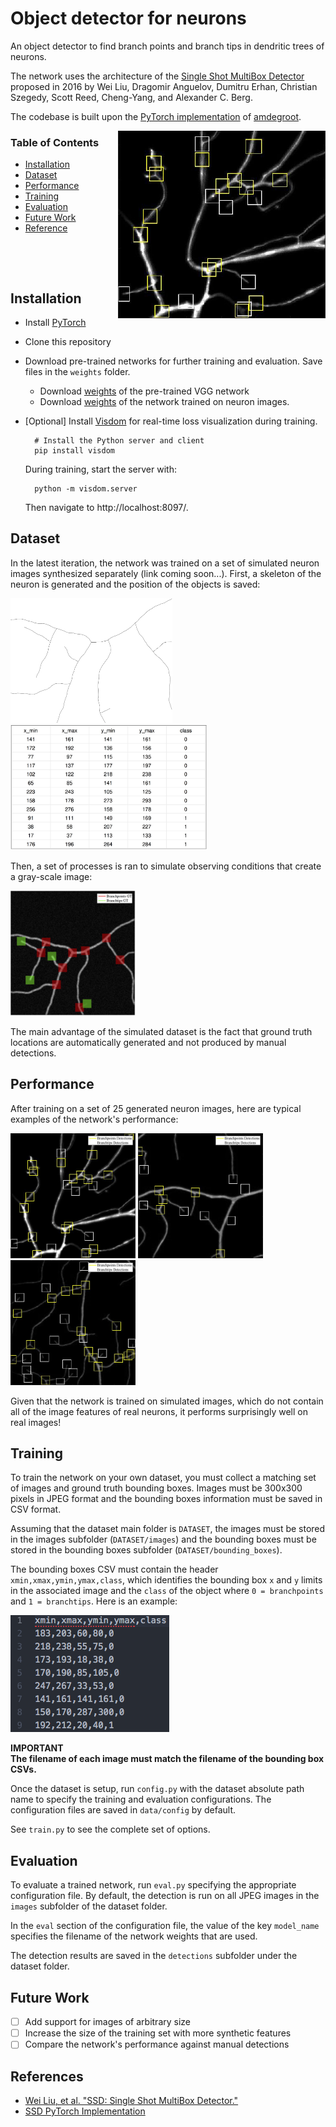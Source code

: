 # Object detector for neurons
An object detector to find branch points and branch tips in dendritic trees of neurons.

The network uses the architecture of the [Single Shot MultiBox Detector](http://arxiv.org/abs/1512.02325) proposed in 2016 by Wei Liu, Dragomir Anguelov, Dumitru Erhan, Christian Szegedy, Scott Reed, Cheng-Yang, and Alexander C. Berg. 

The codebase is built upon the [PyTorch implementation](https://github.com/amdegroot/ssd.pytorch) of [amdegroot](https://github.com/amdegroot).

<img align="right" src="doc/Header_example.jpg" height=300 />

### Table of Contents
- <a href='#installation'>Installation</a>
- <a href='#datasets'>Dataset</a>
- <a href='#performance'>Performance</a>
- <a href='#training'>Training</a>
- <a href='#evaluation'>Evaluation</a>
- <a href='#future-work'>Future Work</a>
- <a href='#references'>Reference</a>

&nbsp;



&nbsp;

## Installation
- Install [PyTorch](http://pytorch.org/)
- Clone this repository
- Download pre-trained networks for further training and evaluation. Save files in the `weights` folder.
    *  Download [weights](https://drive.google.com/file/d/1LjuoPs_zdqkmXjbZgEJVwlpnKEGRHtML/view?usp=sharing) of the pre-trained VGG network
    * Download [weights](https://drive.google.com/file/d/1PPl7rwnXNftI0teAyBO3dg2uvtfqTh_i/view?usp=sharing) of the network trained on neuron images.

- [Optional] Install [Visdom](https://github.com/facebookresearch/visdom) for real-time loss visualization during training.
  ```Shell
    # Install the Python server and client
    pip install visdom
  ```
  During training, start the server with:
  ```Shell
    python -m visdom.server
  ```
  Then navigate to http://localhost:8097/.

## Dataset
In the latest iteration, the network was trained on a set of simulated neuron images synthesized separately (link coming soon...). First, a skeleton of the neuron is generated and the position of the objects is saved:

<img src="./doc/Skeleton_example.jpg" height=200/>  <img src="./doc/Bounding_Boxes.jpg" height=200/>

Then, a set of processes is ran to simulate observing conditions that create a gray-scale image:

<img src="./doc/Synthesis_example.jpg" height=200/>

The main advantage of the simulated dataset is the fact that ground truth locations are automatically generated and not produced by manual detections.

## Performance
After training on a set of 25 generated neuron images, here are typical examples of the network's performance:

<p float="left">
  <img src="./doc/Real_example_1.jpg" width="200" />
  <img src="./doc/Real_example_2.jpg" width="200" />
  <img src="./doc/Real_example_3.jpg" width="200" />
</p>

Given that the network is trained on simulated images, which do not contain all of the image features of real neurons, it performs surprisingly well on real images!


## Training
To train the network on your own dataset, you must collect a matching set of images and ground truth bounding boxes. Images must be 300x300 pixels in JPEG format and the bounding boxes information must be saved in CSV format.

Assuming that the dataset main folder is `DATASET`, the images must be stored in the images subfolder (`DATASET/images`) and the bounding boxes must be stored in the bounding boxes subfolder (`DATASET/bounding_boxes`).

The bounding boxes CSV must contain the header `xmin,xmax,ymin,ymax,class`, which identifies the bounding box `x` and `y` limits in the associated image and the `class` of the object where `0 = branchpoints` and `1 = branchtips`. Here is an example:

![image](./doc/Bounding_box_example_format.png)

**IMPORTANT** <br />
**The filename of each image must match the filename of the bounding box CSVs.**

Once the dataset is setup, run `config.py` with the dataset absolute path name to specify the training and evaluation configurations. The configuration files are saved in `data/config` by default.

See `train.py` to see the complete set of options.

## Evaluation
To evaluate a trained network, run `eval.py` specifying the appropriate configuration file. By default, the detection is run on all JPEG images in the `images` subfolder of the dataset folder.

In the `eval` section of the configuration file, the value of the key `model_name` specifies the filename of the network weights that are used.

The detection results are saved in the `detections` subfolder under the dataset folder.


## Future Work
* [ ] Add support for images of arbitrary size
* [ ] Increase the size of the training set with more synthetic features
* [ ] Compare the network's performance against manual detections

## References
- [Wei Liu, et al. "SSD: Single Shot MultiBox Detector."](http://arxiv.org/abs/1512.02325)
- [SSD PyTorch Implementation](https://github.com/amdegroot/ssd.pytorch)
